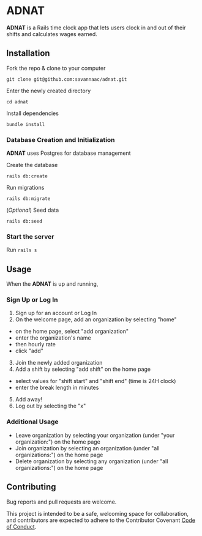 # ADNAT

**ADNAT** is a Rails time clock app that lets users clock in and out of their shifts and calculates wages earned. 

## Installation
Fork the repo & clone to your computer

 `git clone git@github.com:savannaac/adnat.git`

Enter the newly created directory

 `cd adnat`

Install dependencies

 `bundle install`

### Database Creation and Initialization
**ADNAT** uses Postgres for database management

Create the database

 `rails db:create`

Run migrations

`rails db:migrate`

(*Optional*) Seed data

`rails db:seed`

### Start the server

Run `rails s`

## Usage
When the **ADNAT** is up and running, 

### Sign Up or Log In
1. Sign up for an account or Log In
2. On the welcome page, add an organization by selecting "home"
  - on the home page, select "add organization"
  - enter the organization's name
  - then hourly rate
  - click "add"
3. Join the newly added organization
4. Add a shift by selecting "add shift" on the home page
  - select values for "shift start" and "shift end" (time is 24H clock)
  - enter the break length in minutes
5. Add away!
6. Log out by selecting the "x"

### Additional Usage
- Leave organization by selecting your organization (under "your organization:") on the home page
- Join organization by selecting an organization (under "all organizations:") on the home page
- Delete organization by selecting any organization (under "all organizations:") on the home page


## Contributing
Bug reports and pull requests are welcome.

This project is intended to be a safe, welcoming space for collaboration, and contributors are expected to adhere to the Contributor Covenant [Code of Conduct](https://www.contributor-covenant.org/version/2/0/code_of_conduct/).
